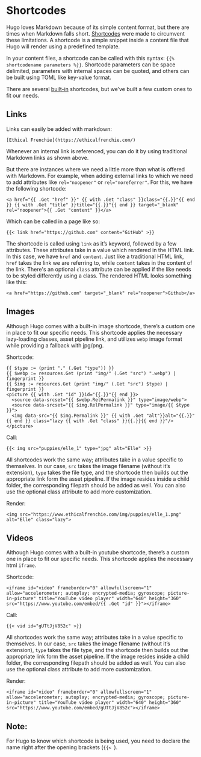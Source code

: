 # Shortcodes
Hugo loves Markdown because of its simple content format, but there are times when Markdown falls short. [Shortcodes](https://gohugo.io/content-management/shortcodes/) were made to circumvent these limitations. A shortcode is a simple snippet inside a content file that Hugo will render using a predefined template.

In your content files, a shortcode can be called with this syntax: `{{% shortcodename parameters %}}`. Shortcode parameters can be space delimited, parameters with internal spaces can be quoted, and others can be built using TOML like key-value format.

There are several [built-in](https://gohugo.io/content-management/shortcodes/#use-hugo-s-built-in-shortcodes) shortcodes, but we’ve built a few custom ones to fit our needs.

## Links
Links can easily be added with markdown:
```
[Ethical Frenchie](https://ethicalfrenchie.com/)
```

Whenever an internal link is referenced, you can do it by using traditional Markdown links as shown above.

But there are instances where we need a little more than what is offered with Markdown. For example, when adding external links to which we need to add attributes like `rel="noopener"` or `rel="noreferrer"`. For this, we have the following shortcode:
```
<a href="{{ .Get "href" }}" {{ with .Get "class" }}class="{{.}}"{{ end }} {{ with .Get "title" }}title="{{.}}"{{ end }} target="_blank" rel="noopener">{{ .Get "content" }}</a>
```
Which can be called in a page like so:
```
{{< link href="https://github.com" content="GitHub" >}}
```

The shortcode is called using `link` as it’s keyword, followed by a few attributes. These attributes take in a value which rendered in the HTML link. In this case, we have `href` and `content`. Just like a traditional HTML link, `href` takes the link we are referring to, while `content` takes in the content of the link. There's an optional `class` attribute can be applied if the like needs to be styled differently using a class. The rendered HTML looks something like this:
```
<a href="https://github.com" target="_blank" rel="noopener">Github</a>
```

## Images
Although Hugo comes with a built-in image shortcode, there’s a custom one in place to fit our specific needs. This shortcode applies the necessary lazy-loading classes, asset pipeline link, and utilizes `webp` image format while providing a fallback with jpg/png.

Shortcode:
```
{{ $type := (print "." (.Get "type")) }}
{{ $webp := resources.Get (print "img/" (.Get "src") ".webp") | fingerprint }}
{{ $img := resources.Get (print "img/" (.Get "src") $type) | fingerprint }}
<picture {{ with .Get "id" }}id="{{.}}"{{ end }}>
  <source data-srcset="{{ $webp.RelPermalink }}" type="image/webp">
  <source data-srcset="{{ $img.RelPermalink }}" type="image/{{ $type }}">
  <img data-src="{{ $img.Permalink }}" {{ with .Get "alt"}}alt="{{.}}"{{ end }} class="lazy {{ with .Get "class" }}{{.}}{{ end }}"/>
</picture>
```
Call:
```
{{< img src="puppies/elle_1" type="jpg" alt="Elle" >}}
```

All shortcodes work the same way; attributes take in a value specific to themselves. In our case, `src` takes the image filename (without it’s extension), `type` takes the file type, and the shortcode then builds out the appropriate link form the asset pipeline. If the image resides inside a child folder, the corresponding filepath should be added as well. You can also use the optional class attribute to add more customization.

Render:
```
<img src="https://www.ethicalfrenchie.com/img/puppies/elle_1.png" alt="Elle" class="lazy">
```

## Videos
Although Hugo comes with a built-in youtube shortcode, there’s a custom one in place to fit our specific needs. This shortcode applies the necessary html `iframe`.

Shortcode:
```
<iframe id="video" frameborder="0" allowfullscreen="1" allow="accelerometer; autoplay; encrypted-media; gyroscope; picture-in-picture" title="YouTube video player" width="640" height="360" src="https://www.youtube.com/embed/{{ .Get "id" }}"></iframe>
```
Call:
```
{{< vid id="gUTtJjV852c" >}}
```

All shortcodes work the same way; attributes take in a value specific to themselves. In our case, `src` takes the image filename (without it’s extension), `type` takes the file type, and the shortcode then builds out the appropriate link form the asset pipeline. If the image resides inside a child folder, the corresponding filepath should be added as well. You can also use the optional class attribute to add more customization.

Render:
```
<iframe id="video" frameborder="0" allowfullscreen="1" allow="accelerometer; autoplay; encrypted-media; gyroscope; picture-in-picture" title="YouTube video player" width="640" height="360" src="https://www.youtube.com/embed/gUTtJjV852c"></iframe>
```

## Note:
For Hugo to know which shortcode is being used, you need to declare the name right after the opening brackets (`{{< `).
